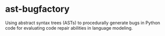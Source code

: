 # ast-bugfactory
Using abstract syntax trees (ASTs) to procedurally generate bugs in Python code for evaluating code repair abilities in language modeling.
